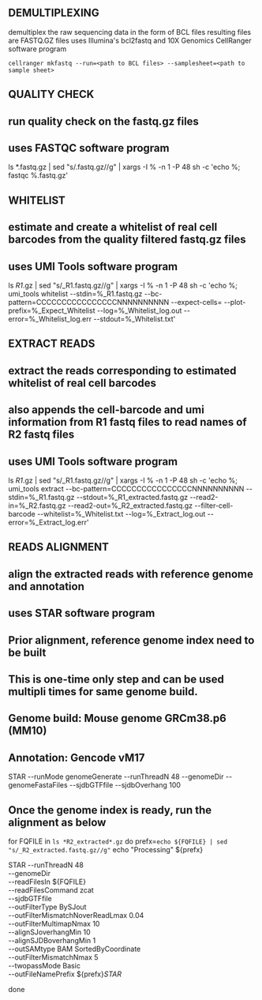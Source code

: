 ## DEMULTIPLEXING
demultiplex the raw sequencing data in the form of BCL files
resulting files are FASTQ.GZ files
uses Illumina's bcl2fastq and 10X Genomics CellRanger software program

```shell
cellranger mkfastq --run=<path to BCL files> --samplesheet=<path to sample sheet>
```

## QUALITY CHECK
## run quality check on the fastq.gz files
## uses FASTQC software program

ls *.fastq.gz | sed "s/.fastq.gz//g" | xargs -I % -n 1 -P 48 sh -c 'echo %; fastqc %.fastq.gz'

## WHITELIST
## estimate and create a whitelist of real cell barcodes from the quality filtered fastq.gz files
## uses UMI Tools software program

ls *R1*.gz | sed "s/_R1.fastq.gz//g" | xargs -I % -n 1 -P 48 sh -c 'echo %; umi_tools whitelist --stdin=%_R1.fastq.gz --bc-pattern=CCCCCCCCCCCCCCCCNNNNNNNNNN --expect-cells=<number of expected cells> --plot-prefix=%_Expect_Whitelist --log=%_Whitelist_log.out --error=%_Whitelist_log.err --stdout=%_Whitelist.txt'

## EXTRACT READS
## extract the reads corresponding to estimated whitelist of real cell barcodes
## also appends the cell-barcode and umi information from R1 fastq files to read names of R2 fastq files
## uses UMI Tools software program

ls *R1*.gz | sed "s/_R1.fastq.gz//g" | xargs -I % -n 1 -P 48 sh -c 'echo %; umi_tools extract --bc-pattern=CCCCCCCCCCCCCCCCNNNNNNNNNN --stdin=%_R1.fastq.gz --stdout=%_R1_extracted.fastq.gz --read2-in=%_R2.fastq.gz --read2-out=%_R2_extracted.fastq.gz --filter-cell-barcode --whitelist=%_Whitelist.txt --log=%_Extract_log.out --error=%_Extract_log.err'

## READS ALIGNMENT
## align the extracted reads with reference genome and annotation
## uses STAR software program

## Prior alignment, reference genome index need to be built
## This is one-time only step and can be used multipli times for same genome build.
## Genome build: Mouse genome GRCm38.p6 (MM10)
## Annotation: Gencode vM17

STAR --runMode genomeGenerate --runThreadN 48 --genomeDir <genome index directory> --genomeFastaFiles <reference genome fasta file> --sjdbGTFfile <reference annotation gtf file> --sjdbOverhang 100


## Once the genome index is ready, run the alignment as below
for FQFILE in `ls *R2_extracted*.gz`
 do
  prefx=`echo ${FQFILE} | sed "s/_R2_extracted.fastq.gz//g"`
  echo "Processing" ${prefx}

  STAR --runThreadN 48 \
       --genomeDir <path the reference genome index> \
       --readFilesIn ${FQFILE} \
       --readFilesCommand zcat \
       --sjdbGTFfile <path to reference annotation gtf file> \
       --outFilterType BySJout  \
       --outFilterMismatchNoverReadLmax 0.04 \
       --outFilterMultimapNmax 10 \
       --alignSJoverhangMin 10 \
       --alignSJDBoverhangMin 1 \
       --outSAMtype BAM SortedByCoordinate \
       --outFilterMismatchNmax 5 \
       --twopassMode Basic \
       --outFileNamePrefix ${prefx}_STAR_

 done
